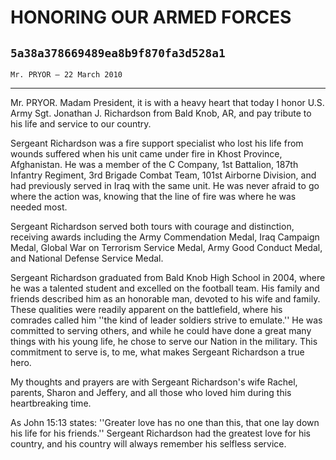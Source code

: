 # HONORING OUR ARMED FORCES
## `5a38a378669489ea8b9f870fa3d528a1`
`Mr. PRYOR — 22 March 2010`

---


Mr. PRYOR. Madam President, it is with a heavy heart that today I 
honor U.S. Army Sgt. Jonathan J. Richardson from Bald Knob, AR, and pay 
tribute to his life and service to our country.

Sergeant Richardson was a fire support specialist who lost his life 
from wounds suffered when his unit came under fire in Khost Province, 
Afghanistan. He was a member of the C Company, 1st Battalion, 187th 
Infantry Regiment, 3rd Brigade Combat Team, 101st Airborne Division, 
and had previously served in Iraq with the same unit. He was never 
afraid to go where the action was, knowing that the line of fire was 
where he was needed most.

Sergeant Richardson served both tours with courage and distinction, 
receiving awards including the Army Commendation Medal, Iraq Campaign 
Medal, Global War on Terrorism Service Medal, Army Good Conduct Medal, 
and National Defense Service Medal.

Sergeant Richardson graduated from Bald Knob High School in 2004, 
where he was a talented student and excelled on the football team. His 
family and friends described him as an honorable man, devoted to his 
wife and family. These qualities were readily apparent on the 
battlefield, where his comrades called him ''the kind of leader 
soldiers strive to emulate.'' He was committed to serving others, and 
while he could have done a great many things with his young life, he 
chose to serve our Nation in the military. This commitment to serve is, 
to me, what makes Sergeant Richardson a true hero.

My thoughts and prayers are with Sergeant Richardson's wife Rachel, 
parents, Sharon and Jeffery, and all those who loved him during this 
heartbreaking time.

As John 15:13 states: ''Greater love has no one than this, that one 
lay down his life for his friends.'' Sergeant Richardson had the 
greatest love for his country, and his country will always remember his 
selfless service.
